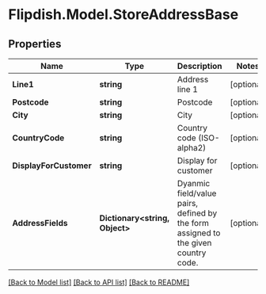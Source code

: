 # Flipdish.Model.StoreAddressBase
## Properties

Name | Type | Description | Notes
------------ | ------------- | ------------- | -------------
**Line1** | **string** | Address line 1 | [optional] 
**Postcode** | **string** | Postcode | [optional] 
**City** | **string** | City | [optional] 
**CountryCode** | **string** | Country code (ISO-alpha2) | [optional] 
**DisplayForCustomer** | **string** | Display for customer | [optional] 
**AddressFields** | **Dictionary&lt;string, Object&gt;** | Dyanmic field/value pairs, defined by the form assigned to the given country code. | [optional] 

[[Back to Model list]](../README.md#documentation-for-models) [[Back to API list]](../README.md#documentation-for-api-endpoints) [[Back to README]](../README.md)

